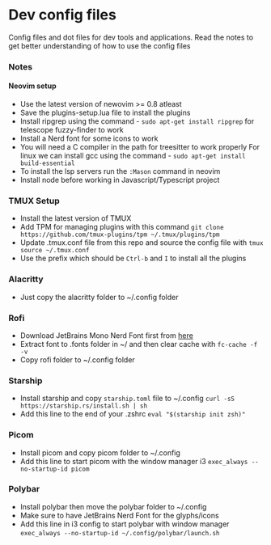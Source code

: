 # Dev config files

Config files and dot files for dev tools and applications.
Read the notes to get better understanding of how to use the config files

### Notes

#### Neovim setup

- Use the latest version of newovim >= 0.8 atleast
- Save the plugins-setup.lua file to install the plugins
- Install ripgrep using the command - `sudo apt-get install ripgrep` for telescope fuzzy-finder to work
- Install a Nerd font for some icons to work
- You will need a C compiler in the path for treesitter to work properly
  For linux we can install gcc using the command - `sudo apt-get install build-essential`
- To install the lsp servers run the `:Mason` command in neovim
- Install node before working in Javascript/Typescript project

### TMUX Setup

- Install the latest version of TMUX
- Add TPM for managing plugins with this command
  `git clone https://github.com/tmux-plugins/tpm ~/.tmux/plugins/tpm`
- Update .tmux.conf file from this repo and source the config file with
  `tmux source ~/.tmux.conf`
- Use the prefix which should be `Ctrl-b` and `I` to install all the plugins

### Alacritty
- Just copy the alacritty folder to ~/.config folder

### Rofi 
- Download JetBrains Mono Nerd Font first from [here](https://github.com/ryanoasis/nerd-fonts/releases/download/v2.3.3/JetBrainsMono.zip)
- Extract font to .fonts folder in ~/ and then clear cache with `fc-cache -f -v`
- Copy rofi folder to ~/.config folder 

### Starship
- Install starship and copy `starship.toml` file to ~/.config
`curl -sS https://starship.rs/install.sh | sh`
- Add this line to the end of your .zshrc
`eval "$(starship init zsh)"`

### Picom
- Install picom and copy picom folder to ~/.config
- Add this line to start picom with the window manager i3
`exec_always --no-startup-id picom`

### Polybar
- Install polybar then move the polybar folder to ~/.config
- Make sure to have JetBrains Nerd Font for the glyphs/icons
- Add this line in i3 config to start polybar with window manager
`exec_always --no-startup-id ~/.config/polybar/launch.sh`
